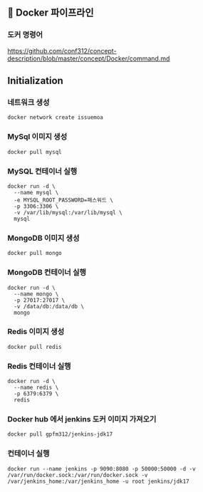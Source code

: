 ## 🧷 Docker 파이프라인
### 도커 명령어
https://github.com/conf312/concept-description/blob/master/concept/Docker/command.md

## Initialization
### 네트워크 생성
```
docker network create issuemoa
```

### MySql 이미지 생성
```
docker pull mysql
```

### MySQL 컨테이너 실행
```
docker run -d \
  --name mysql \
  -e MYSQL_ROOT_PASSWORD=패스워드 \
  -p 3306:3306 \
  -v /var/lib/mysql:/var/lib/mysql \
  mysql
```

### MongoDB 이미지 생성
```
docker pull mongo
```
### MongoDB 컨테이너 실행
```
docker run -d \
  --name mongo \
  -p 27017:27017 \
  -v /data/db:/data/db \
  mongo
```

### Redis 이미지 생성
```
docker pull redis
```
### Redis 컨테이너 실행
```
docker run -d \
  --name redis \
  -p 6379:6379 \
  redis
```

### Docker hub 에서 jenkins 도커 이미지 가져오기
```
docker pull gpfm312/jenkins-jdk17
```

### 컨테이너 실행
```
docker run --name jenkins -p 9090:8080 -p 50000:50000 -d -v /var/run/docker.sock:/var/run/docker.sock -v /var/jenkins_home:/var/jenkins_home -u root jenkins/jdk17
```
